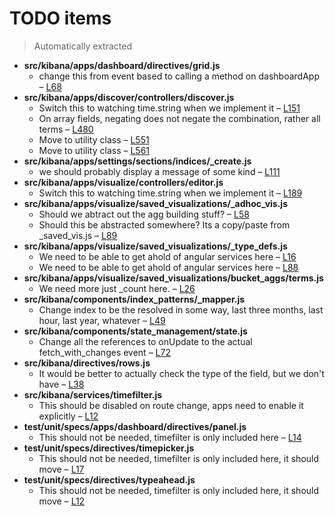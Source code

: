 # TODO items
> Automatically extracted

 - **src/kibana/apps/dashboard/directives/grid.js**
   - change this from event based to calling a method on dashboardApp – [L68](https://github.com/elasticsearch/kibana4/blob/master/src/kibana/apps/dashboard/directives/grid.js#L68)
 - **src/kibana/apps/discover/controllers/discover.js**
   - Switch this to watching time.string when we implement it – [L151](https://github.com/elasticsearch/kibana4/blob/master/src/kibana/apps/discover/controllers/discover.js#L151)
   - On array fields, negating does not negate the combination, rather all terms – [L480](https://github.com/elasticsearch/kibana4/blob/master/src/kibana/apps/discover/controllers/discover.js#L480)
   - Move to utility class – [L551](https://github.com/elasticsearch/kibana4/blob/master/src/kibana/apps/discover/controllers/discover.js#L551)
   - Move to utility class – [L561](https://github.com/elasticsearch/kibana4/blob/master/src/kibana/apps/discover/controllers/discover.js#L561)
 - **src/kibana/apps/settings/sections/indices/_create.js**
   - we should probably display a message of some kind – [L111](https://github.com/elasticsearch/kibana4/blob/master/src/kibana/apps/settings/sections/indices/_create.js#L111)
 - **src/kibana/apps/visualize/controllers/editor.js**
   - Switch this to watching time.string when we implement it – [L189](https://github.com/elasticsearch/kibana4/blob/master/src/kibana/apps/visualize/controllers/editor.js#L189)
 - **src/kibana/apps/visualize/saved_visualizations/_adhoc_vis.js**
   - Should we abtract out the agg building stuff? – [L58](https://github.com/elasticsearch/kibana4/blob/master/src/kibana/apps/visualize/saved_visualizations/_adhoc_vis.js#L58)
   - Should this be abstracted somewhere? Its a copy/paste from _saved_vis.js – [L89](https://github.com/elasticsearch/kibana4/blob/master/src/kibana/apps/visualize/saved_visualizations/_adhoc_vis.js#L89)
 - **src/kibana/apps/visualize/saved_visualizations/_type_defs.js**
   - We need to be able to get ahold of angular services here – [L16](https://github.com/elasticsearch/kibana4/blob/master/src/kibana/apps/visualize/saved_visualizations/_type_defs.js#L16)
   - We need to be able to get ahold of angular services here – [L88](https://github.com/elasticsearch/kibana4/blob/master/src/kibana/apps/visualize/saved_visualizations/_type_defs.js#L88)
 - **src/kibana/apps/visualize/saved_visualizations/bucket_aggs/terms.js**
   - We need more just _count here. – [L26](https://github.com/elasticsearch/kibana4/blob/master/src/kibana/apps/visualize/saved_visualizations/bucket_aggs/terms.js#L26)
 - **src/kibana/components/index_patterns/_mapper.js**
   - Change index to be the resolved in some way, last three months, last hour, last year, whatever – [L49](https://github.com/elasticsearch/kibana4/blob/master/src/kibana/components/index_patterns/_mapper.js#L49)
 - **src/kibana/components/state_management/state.js**
   - Change all the references to onUpdate to the actual fetch_with_changes event – [L72](https://github.com/elasticsearch/kibana4/blob/master/src/kibana/components/state_management/state.js#L72)
 - **src/kibana/directives/rows.js**
   - It would be better to actually check the type of the field, but we don't have – [L38](https://github.com/elasticsearch/kibana4/blob/master/src/kibana/directives/rows.js#L38)
 - **src/kibana/services/timefilter.js**
   - This should be disabled on route change, apps need to enable it explicitly – [L12](https://github.com/elasticsearch/kibana4/blob/master/src/kibana/services/timefilter.js#L12)
 - **test/unit/specs/apps/dashboard/directives/panel.js**
   - This should not be needed, timefilter is only included here – [L14](https://github.com/elasticsearch/kibana4/blob/master/test/unit/specs/apps/dashboard/directives/panel.js#L14)
 - **test/unit/specs/directives/timepicker.js**
   - This should not be needed, timefilter is only included here, it should move – [L17](https://github.com/elasticsearch/kibana4/blob/master/test/unit/specs/directives/timepicker.js#L17)
 - **test/unit/specs/directives/typeahead.js**
   - This should not be needed, timefilter is only included here, it should move – [L12](https://github.com/elasticsearch/kibana4/blob/master/test/unit/specs/directives/typeahead.js#L12)